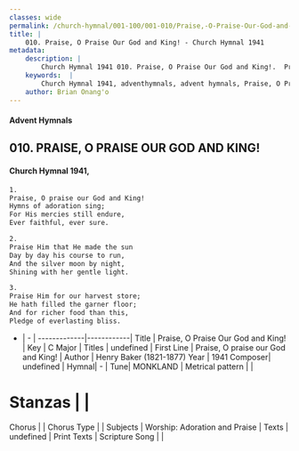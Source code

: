 ```yaml
---
classes: wide
permalink: /church-hymnal/001-100/001-010/Praise,-O-Praise-Our-God-and-King!/
title: |
    010. Praise, O Praise Our God and King! - Church Hymnal 1941
metadata:
    description: |
        Church Hymnal 1941 010. Praise, O Praise Our God and King!.  Praise, O praise our God and King!  Hymns of adoration sing;  For His mercies still endure,  Ever faithful, ever sure. 
    keywords:  |
        Church Hymnal 1941, adventhymnals, advent hymnals, Praise, O Praise Our God and King!, Praise, O praise our God and King!. 
    author: Brian Onang'o
---
```


#### Advent Hymnals
## 010. PRAISE, O PRAISE OUR GOD AND KING!
####  Church Hymnal 1941,

```txt
1.
Praise, O praise our God and King! 
Hymns of adoration sing; 
For His mercies still endure, 
Ever faithful, ever sure. 

2.
Praise Him that He made the sun 
Day by day his course to run, 
And the silver moon by night, 
Shining with her gentle light. 

3.
Praise Him for our harvest store; 
He hath filled the garner floor; 
And for richer food than this, 
Pledge of everlasting bliss.

```

- |   -  |
-------------|------------|
Title | Praise, O Praise Our God and King! |
Key | C Major |
Titles | undefined |
First Line | Praise, O praise our God and King! |
Author | Henry Baker (1821-1877)
Year | 1941
Composer| undefined |
Hymnal|  - |
Tune| MONKLAND |
Metrical pattern | |
# Stanzas |  |
Chorus |  |
Chorus Type |  |
Subjects | Worship: Adoration and Praise |
Texts | undefined |
Print Texts | 
Scripture Song |  |
    
